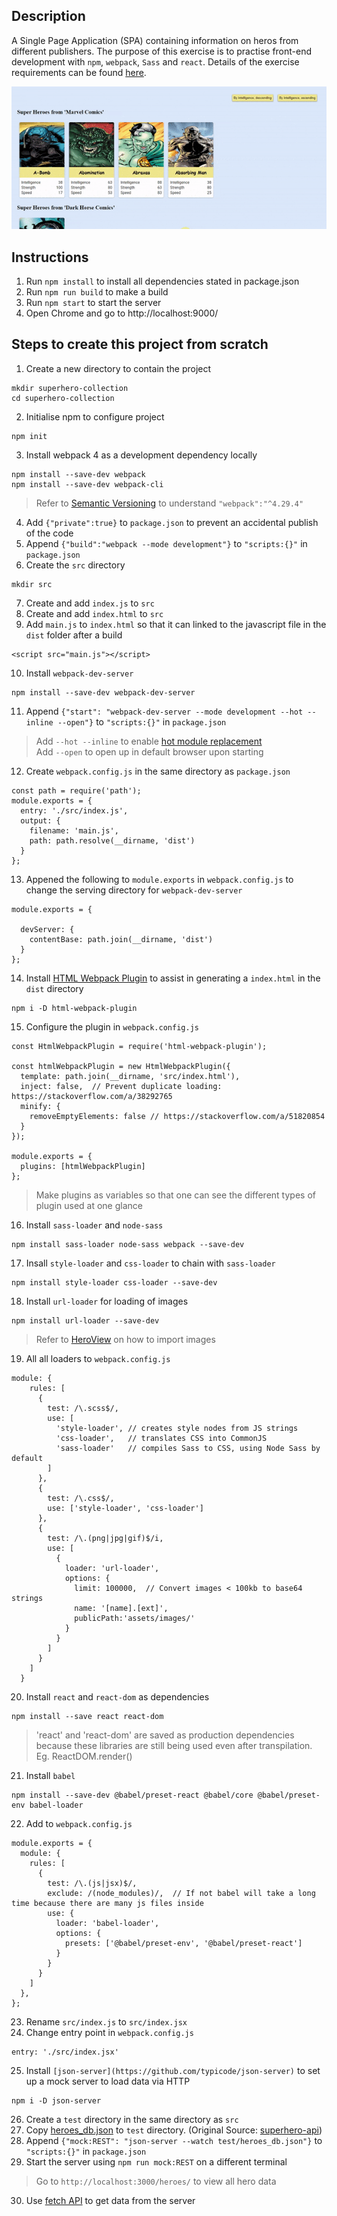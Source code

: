 ## Description
A Single Page Application (SPA) containing information on heros from different publishers.
The purpose of this exercise is to practise front-end development with `npm`, `webpack`, `Sass` and `react`.
Details of the exercise requirements can be found [here](https://github.com/janakanuwan/web-page-design/tree/master/react-exercise-1 "CS3249 Tutorial Exercise - React").

<p align="center">
<img src="docs/screen-recording.gif" />
</p>

## Instructions
1. Run `npm install` to install all dependencies stated in package.json
2. Run `npm run build` to make a build
3. Run `npm start` to start the server
4. Open Chrome and go to http://localhost:9000/ 

## Steps to create this project from scratch
1. Create a new directory to contain the project
```
mkdir superhero-collection
cd superhero-collection
```
2. Initialise npm to configure project
```
npm init
```
3. Install webpack 4 as a development dependency locally
```
npm install --save-dev webpack
npm install --save-dev webpack-cli
```
> Refer to [Semantic Versioning](https://bytearcher.com/articles/semver-explained-why-theres-a-caret-in-my-package-json/) to understand `"webpack":"^4.29.4"`
4. Add `{"private":true}` to `package.json` to prevent an accidental publish of the code
5. Append `{"build":"webpack --mode development"}` to `"scripts:{}"` in `package.json`
6. Create the `src` directory
```
mkdir src
```
7. Create and add `index.js` to `src`
8. Create and add `index.html` to `src`
9. Add `main.js` to `index.html` so that it can linked to the javascript file in the `dist` folder after a build
```
<script src="main.js"></script>
```
10. Install `webpack-dev-server`
```
npm install --save-dev webpack-dev-server
```
11. Append `{"start": "webpack-dev-server --mode development --hot --inline --open"}` to `"scripts:{}"` in `package.json`
> Add `--hot --inline` to enable [hot module replacement](https://webpack.js.org/concepts/hot-module-replacement/) <br>
> Add `--open` to open up in default browser upon starting
12. Create `webpack.config.js` in the same directory as `package.json`
```
const path = require('path');
module.exports = {
  entry: './src/index.js',
  output: {
    filename: 'main.js',
    path: path.resolve(__dirname, 'dist')
  }
};
```
13. Appened the following to `module.exports` in `webpack.config.js` to change the serving directory for `webpack-dev-server`
```
module.exports = {
  
  devServer: {
    contentBase: path.join(__dirname, 'dist')
  }
};
```
14. Install [HTML Webpack Plugin](https://github.com/jantimon/html-webpack-plugin) to assist in generating a `index.html` in the `dist` directory
```
npm i -D html-webpack-plugin
```
15. Configure the plugin in `webpack.config.js`
```
const HtmlWebpackPlugin = require('html-webpack-plugin');

const htmlWebpackPlugin = new HtmlWebpackPlugin({
  template: path.join(__dirname, 'src/index.html'),
  inject: false,  // Prevent duplicate loading: https://stackoverflow.com/a/38292765
  minify: {
    removeEmptyElements: false // https://stackoverflow.com/a/51820854
  }
});

module.exports = {
  plugins: [htmlWebpackPlugin]
};
```
> Make plugins as variables so that one can see the different types of plugin used at one glance
16. Install `sass-loader` and `node-sass`
```
npm install sass-loader node-sass webpack --save-dev
```
17. Insall `style-loader` and `css-loader` to chain with `sass-loader`
```
npm install style-loader css-loader --save-dev
```
18. Install `url-loader` for loading of images
```
npm install url-loader --save-dev
```
> Refer to [HeroView](src/components/HeroView.js) on how to import images
19. All all loaders to `webpack.config.js`
```
module: {
    rules: [
      {
        test: /\.scss$/,
        use: [
          'style-loader', // creates style nodes from JS strings
          'css-loader',   // translates CSS into CommonJS
          'sass-loader'   // compiles Sass to CSS, using Node Sass by default
        ]
      },
      {
        test: /\.css$/,
        use: ['style-loader', 'css-loader']
      },
      {
        test: /\.(png|jpg|gif)$/i,
        use: [
          {
            loader: 'url-loader',
            options: {
              limit: 100000,  // Convert images < 100kb to base64 strings
              name: '[name].[ext]',
              publicPath:'assets/images/'
            }
          }
        ]
      }
    ]
  }
```
20. Install `react` and `react-dom` as dependencies
```
npm install --save react react-dom
```

> 'react' and 'react-dom' are saved as production dependencies because these libraries are still being used even after transpilation.
> Eg. ReactDOM.render()

21. Install `babel`
```
npm install --save-dev @babel/preset-react @babel/core @babel/preset-env babel-loader
```
22. Add to `webpack.config.js`
```
module.exports = {
  module: {
    rules: [
      {
        test: /\.(js|jsx)$/,
        exclude: /(node_modules)/,  // If not babel will take a long time because there are many js files inside
        use: {
          loader: 'babel-loader',
          options: {
            presets: ['@babel/preset-env', '@babel/preset-react']
          }
        }
      }
    ]
  },
};
```
23. Rename `src/index.js` to `src/index.jsx`
24. Change entry point in `webpack.config.js`
```
entry: './src/index.jsx'
```
25. Install `[json-server](https://github.com/typicode/json-server)` to set up a mock server to load data via HTTP
```
npm i -D json-server
```
26. Create a `test` directory in the same directory as `src`
27. Copy [heroes_db.json](https://raw.githubusercontent.com/janakanuwan/web-page-design/master/webpack-example-react-3/test/heroes_db.json) to `test` directory. (Original Source: [superhero-api](https://github.com/akabab/superhero-api))
28. Append `{"mock:REST": "json-server --watch test/heroes_db.json"}` to `"scripts:{}"` in `package.json`
29. Start the server using `npm run mock:REST` on a different terminal
> Go to `http://localhost:3000/heroes/` to view all hero data
30. Use [fetch API](https://developer.mozilla.org/en-US/docs/Web/API/Fetch_API/Using_Fetch) to get data from the server